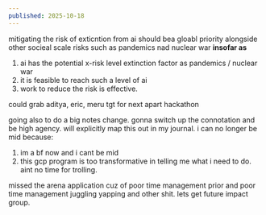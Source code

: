 ```yaml
---
published: 2025-10-18
---
```


mitigating the risk of exticntion from ai should bea gloabl priority alongside other socieal scale risks such as pandemics nad nuclear war **insofar as** 
1) ai has the potential x-risk level extinction factor as pandemics / nuclear war
2) it is feasible to reach such a level of ai
3) work to reduce the risk is effective. 

could grab aditya, eric, meru tgt for next apart hackathon 

going also to do a big notes change. gonna switch up the connotation and be high agency. will explicitly map this out in my journal. i can no longer be mid because:
1) im a bf now and i cant be mid
2) this gcp program is too transformative in telling me what i need to do. aint no time for trolling.

missed the arena application cuz of poor time management prior and poor time management juggling yapping and other shit. lets get future impact group.